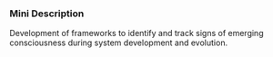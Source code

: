 ### Mini Description

Development of frameworks to identify and track signs of emerging consciousness during system development and evolution.
